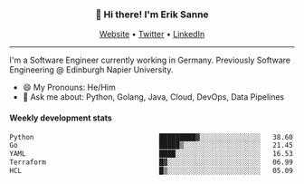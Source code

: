 <h3 align="center">👋 Hi there! I'm Erik Sanne</h3>
<p align="center">
  <a href="https://eriksanne.com">Website</a> •
  <a href="https://twitter.com/ErikKonradSanne">Twitter</a> •
  <a href="https://www.linkedin.com/in/eriksanne/">LinkedIn</a>
</p>

---
I'm a Software Engineer currently working in Germany. Previously Software Engineering @ Edinburgh Napier University.

- 😄 My Pronouns: He/Him
- 💬 Ask me about: Python, Golang, Java, Cloud, DevOps, Data Pipelines

<h4>Weekly development stats</h4>
<!--START_SECTION:waka-->

```txt
Python                               █████████▓░░░░░░░░░░░░░░░   38.60 %
Go                                   █████▒░░░░░░░░░░░░░░░░░░░   21.45 %
YAML                                 ████░░░░░░░░░░░░░░░░░░░░░   16.53 %
Terraform                            █▓░░░░░░░░░░░░░░░░░░░░░░░   06.99 %
HCL                                  █▒░░░░░░░░░░░░░░░░░░░░░░░   05.09 %
```

<!--END_SECTION:waka-->
